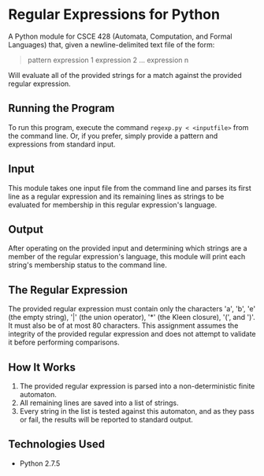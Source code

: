 # Regular Expressions for Python #

A Python module for CSCE 428 (Automata, Computation, and Formal Languages) that, given a newline-delimited text file of the form:

> pattern
> expression 1
> expression 2
> ...
> expression n

Will evaluate all of the provided strings for a match against the provided regular expression.

## Running the Program ##
To run this program, execute the command `regexp.py < <inputfile>` from the command line. Or, if you prefer, simply
provide a pattern and expressions from standard input.

## Input ##
This module takes one input file from the command line and parses its first line as a regular expression and its remaining
lines as strings to be evaluated for membership in this regular expression's language.

## Output ##
After operating on the provided input and determining which strings are a member of the regular expression's language,
this module will print each string's membership status to the command line.

## The Regular Expression ##
The provided regular expression must contain only the characters 'a', 'b', 'e' (the empty string), '|' (the union operator), 
'*' (the Kleen closure), '(', and ')'. It must also be of at most 80 characters. This assignment assumes the integrity of the 
provided regular expression and does not attempt to validate it before performing comparisons.

## How It Works ##
1. The provided regular expression is parsed into a non-deterministic finite automaton.
2. All remaining lines are saved into a list of strings.
3. Every string in the list is tested against this automaton, and as they pass or fail, the results will be reported to standard
output.

## Technologies Used ##
- Python 2.7.5